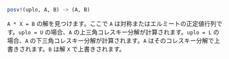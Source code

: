 ```julia
posv!(uplo, A, B) -> (A, B)
```

`A * X = B` の解を見つけます。ここで `A` は対称またはエルミートの正定値行列です。`uplo = U` の場合、`A` の上三角コレスキー分解が計算されます。`uplo = L` の場合、`A` の下三角コレスキー分解が計算されます。`A` はそのコレスキー分解で上書きされます。`B` は解 `X` で上書きされます。
